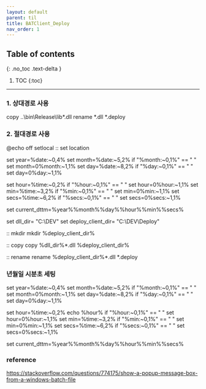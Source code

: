 ---layout: defaultparent: tiltitle: BATClient_Deploynav_order: 1---## Table of contents{: .no_toc .text-delta }1. TOC{:toc}---### 1. 상대경로 사용
copy ..\bin\Release\lib\*.dll
rename *.dll *.deploy


### 2. 절대경로 사용
@echo off
setlocal
:: set location

set year=%date:~0,4%
set month=%date:~5,2%
if "%month:~0,1%" == " " set month=0%month:~1,1%
set day=%date:~8,2%
if "%day:~0,1%" == " " set day=0%day:~1,1%

set hour=%time:~0,2%
if "%hour:~0,1%" == " " set hour=0%hour:~1,1%
set min=%time:~3,2%
if "%min:~0,1%" == " " set min=0%min:~1,1%
set secs=%time:~6,2%
if "%secs:~0,1%" == " " set secs=0%secs:~1,1%

set current_dttm=%year%%month%%day%%hour%%min%%secs%

set dll_dir= "C:\DEV\"
set deploy_client_dir= "C:\DEV\Deploy"


:: mkdir
mkdir %deploy_client_dir%

:: copy
copy %dll_dir%\*.dll %deploy_client_dir%

:: rename
rename %deploy_client_dir%\*.dll *.deploy

### 년월일 시분초 세팅
set year=%date:~0,4%
set month=%date:~5,2%
if "%month:~0,1%" == " " set month=0%month:~1,1%
set day=%date:~8,2%
if "%day:~0,1%" == " " set day=0%day:~1,1%

set hour=%time:~0,2%
echo %hour%
if "%hour:~0,1%" == " " set hour=0%hour:~1,1%
set min=%time:~3,2%
if "%min:~0,1%" == " " set min=0%min:~1,1%
set secs=%time:~6,2%
if "%secs:~0,1%" == " " set secs=0%secs:~1,1%

set current_dttm=%year%%month%%day%%hour%%min%%secs%




### reference
https://stackoverflow.com/questions/774175/show-a-popup-message-box-from-a-windows-batch-file


